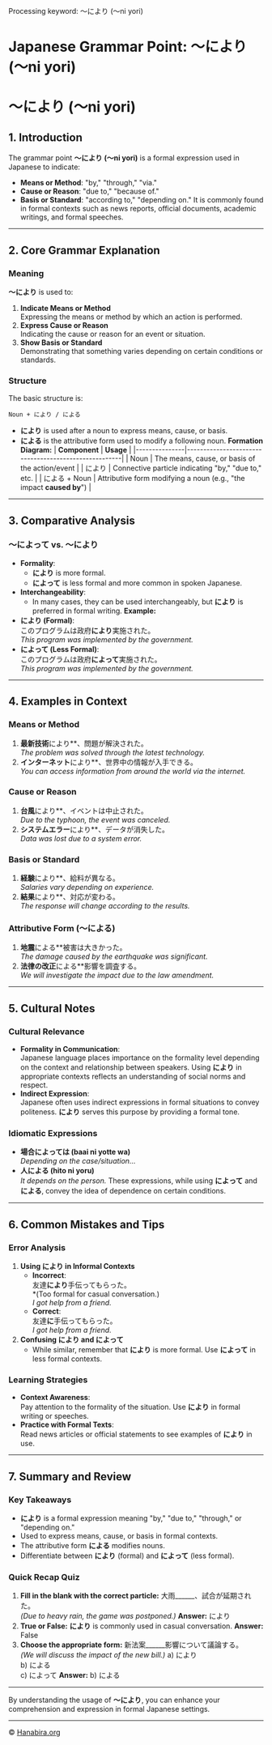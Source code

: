 Processing keyword: ～により (〜ni yori)
# Japanese Grammar Point: ～により (〜ni yori)
# ～により (〜ni yori)
## 1. Introduction
The grammar point **～により (〜ni yori)** is a formal expression used in Japanese to indicate:
- **Means or Method**: "by," "through," "via."
- **Cause or Reason**: "due to," "because of."
- **Basis or Standard**: "according to," "depending on."
It is commonly found in formal contexts such as news reports, official documents, academic writings, and formal speeches.

---
## 2. Core Grammar Explanation
### Meaning
**～により** is used to:
1. **Indicate Means or Method**  
   Expressing the means or method by which an action is performed.
2. **Express Cause or Reason**  
   Indicating the cause or reason for an event or situation.
3. **Show Basis or Standard**  
   Demonstrating that something varies depending on certain conditions or standards.
### Structure
The basic structure is:
```
Noun + により / による
```
- **により** is used after a noun to express means, cause, or basis.
- **による** is the attributive form used to modify a following noun.
**Formation Diagram:**
| **Component** |                      **Usage**                       |
|---------------|------------------------------------------------------|
| Noun          | The means, cause, or basis of the action/event       |
| により         | Connective particle indicating "by," "due to," etc.   |
| による + Noun  | Attributive form modifying a noun (e.g., "the impact **caused by**") |
---
## 3. Comparative Analysis
### ～によって vs. ～により
- **Formality**:  
  - **により** is more formal.  
  - **によって** is less formal and more common in spoken Japanese.
- **Interchangeability**:  
  - In many cases, they can be used interchangeably, but **により** is preferred in formal writing.
**Example:**
- **により (Formal)**:  
  このプログラムは政府**により**実施された。  
  *This program was implemented by the government.*
- **によって (Less Formal)**:  
  このプログラムは政府**によって**実施された。  
  *This program was implemented by the government.*
---
## 4. Examples in Context
### Means or Method
1. **最新技術**により**、問題が解決された。  
   *The problem was solved through the latest technology.*
2. **インターネット**により**、世界中の情報が入手できる。  
   *You can access information from around the world via the internet.*
### Cause or Reason
1. **台風**により**、イベントは中止された。  
   *Due to the typhoon, the event was canceled.*
2. **システムエラー**により**、データが消失した。  
   *Data was lost due to a system error.*
### Basis or Standard
1. **経験**により**、給料が異なる。  
   *Salaries vary depending on experience.*
2. **結果**により**、対応が変わる。  
   *The response will change according to the results.*
### Attributive Form (～による)
1. **地震**による**被害は大きかった。  
   *The damage caused by the earthquake was significant.*
2. **法律の改正**による**影響を調査する。  
   *We will investigate the impact due to the law amendment.*
---
## 5. Cultural Notes
### Cultural Relevance
- **Formality in Communication**:  
  Japanese language places importance on the formality level depending on the context and relationship between speakers. Using **により** in appropriate contexts reflects an understanding of social norms and respect.
- **Indirect Expression**:  
  Japanese often uses indirect expressions in formal situations to convey politeness. **により** serves this purpose by providing a formal tone.
### Idiomatic Expressions
- **場合によっては (baai ni yotte wa)**  
  *Depending on the case/situation...*
- **人による (hito ni yoru)**  
  *It depends on the person.*
These expressions, while using **によって** and **による**, convey the idea of dependence on certain conditions.
---
## 6. Common Mistakes and Tips
### Error Analysis
1. **Using により in Informal Contexts**
   - **Incorrect**:  
     友達**により**手伝ってもらった。  
     *(Too formal for casual conversation.)  
     *I got help from a friend.*
   - **Correct**:  
     友達**に**手伝ってもらった。  
     *I got help from a friend.*
2. **Confusing により and によって**
   - While similar, remember that **により** is more formal. Use **によって** in less formal contexts.
### Learning Strategies
- **Context Awareness**:  
  Pay attention to the formality of the situation. Use **により** in formal writing or speeches.
- **Practice with Formal Texts**:  
  Read news articles or official statements to see examples of **により** in use.
---
## 7. Summary and Review
### Key Takeaways
- **により** is a formal expression meaning "by," "due to," "through," or "depending on."
- Used to express means, cause, or basis in formal contexts.
- The attributive form **による** modifies nouns.
- Differentiate between **により** (formal) and **によって** (less formal).
### Quick Recap Quiz
1. **Fill in the blank with the correct particle:**
   大雨______、試合が延期された。  
   *(Due to heavy rain, the game was postponed.)*
   **Answer:** により
2. **True or False:**
   **により** is commonly used in casual conversation.
   **Answer:** False
3. **Choose the appropriate form:**
   新法案______影響について議論する。  
   *(We will discuss the impact of the new bill.)*
   a) により  
   b) による  
   c) によって
   **Answer:** b) による
---
By understanding the usage of **～により**, you can enhance your comprehension and expression in formal Japanese settings.


---

© [Hanabira.org](https://hanabira.org)
